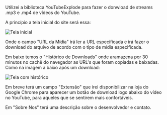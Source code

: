 Utilizei a biblioteca YouTubeExplode para fazer o donwload de streams .mp3 e .mp4 de vídeos do YouTube.

A princípio a tela inicial do site será essa: 

![Tela inicial](https://imgur.com/a/HzfaiA7)

Onde o campo "URL da Mídia" irá ler a URL especificada e irá fazer o download do arquivo de acordo com o tipo de mídia especificada.

Em baixo temos o "Histórico de Downloads" onde aramazena por 30 minutos no cachê do navegador as URL's que foram copiadas e baixadas. Como na imagem a baixo após um download:

![Tela com histórico](https://imgur.com/a/HzfaiA7)

Em breve terá um campo "Extensão" que irei disponibilizar na loja do Google Chrome para aparecer um botão de download logo abaixo do vídeo no YouTube, para aqueles que se sentirem mais confortáveis.

Em "Sobre Nos" terá uma descrição sobre o desenvolvedor e contato.
